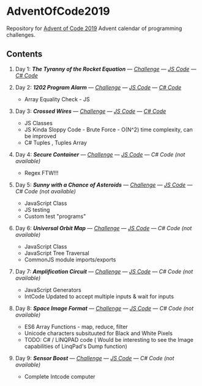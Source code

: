 # AdventOfCode2019
Repository for [Advent of Code 2019](https://adventofcode.com/2019/about) Advent calendar of programming challenges. 

## Contents
1. Day 1: **_The Tyranny of the Rocket Equation_**  &mdash; *[Challenge](https://adventofcode.com/2019/day/1)* &mdash; *[JS Code](./day1.js)* &mdash; *[C# Code](./linqpad/day1.linq)*

2. Day 2: **_1202 Program Alarm_**  &mdash; *[Challenge](https://adventofcode.com/2019/day/2)* &mdash; *[JS Code](./day2.js)* &mdash; *[C# Code](./linqpad/day2.linq)*
    - Array Equality Check - JS
    
3. Day 3: **_Crossed Wires_**  &mdash; *[Challenge](https://adventofcode.com/2019/day/3)* &mdash; *[JS Code](./day3.js)* &mdash; *[C# Code](./linqpad/day3.linq)*
    - JS Classes
    - JS Kinda Sloppy Code - Brute Force - O(N^2) time complexity, can be improved
    - C# Tuples , Tuples Array

4. Day 4: **_Secure Container_**  &mdash; *[Challenge](https://adventofcode.com/2019/day/4)* &mdash; *[JS Code](./day4.js)* &mdash; *C# Code (not available)*
    -  Regex FTW!!!

    
5. Day 5: **_Sunny with a Chance of Asteroids_**  &mdash; *[Challenge](https://adventofcode.com/2019/day/5)* &mdash; *[JS Code](./day5.js)* &mdash; *C# Code (not available)*
    - JavaScript Class
    - JS testing
    - Custom test "programs" 

6. Day 6: **_Universal Orbit Map_**  &mdash; *[Challenge](https://adventofcode.com/2019/day/6)* &mdash; *[JS Code](./day6.js)* &mdash; *C# Code (not available)*
    - JavaScript Class
    - JavaScript Tree Traversal
    - CommonJS module imports/exports

7. Day 7: **_Amplification Circuit_**  &mdash; *[Challenge](https://adventofcode.com/2019/day/7)* &mdash; *[JS Code](./day7.js)* &mdash; *C# Code (not available)*
    - JavaScript Generators
    - IntCode Updated to accept multiple inputs & wait for inputs

8. Day 8: **_Space Image Format_**  &mdash; *[Challenge](https://adventofcode.com/2019/day/8)* &mdash; *[JS Code](./day8.js)* &mdash; *C# Code (not available)*
    - ES6 Array Functions - map, reduce, filter
    - Unicode characters subsituuted for Black and White Pixels
    - TODO: C# / LINQPAD code ( Would be interesting to see the Image capabilities of LinqPad's Dump function)

9. Day 9: **_Sensor Boost_**  &mdash; *[Challenge](https://adventofcode.com/2019/day/9)* &mdash; *[JS Code](./day9.js)* &mdash; *C# Code (not available)*
    - Complete Intcode computer